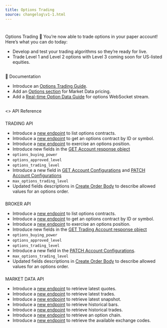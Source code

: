 ```yaml
---
title: Options Trading
source: changelog\v1-1.html
---
```


# 
Options Trading 🎉
[](v1-1.html#options-trading-)
You’re now able to trade options in your paper account!
Here’s what you can do today:
* Develop and test your trading algorithms so they’re ready for live.
* Trade Level 1 and Level 2 options with Level 3 coming soon for US-listed equities.
## 
📔 Documentation
[](v1-1.html#-documentation)
* Introduce an [Options Trading Guide](..-docs-options-trading.md).
* Add an [Options section](..-docs-about-market-data-api.html-options.md) for Market Data pricing. 
* Add a [Real-time Option Data Guide](..-docs-real-time-option-data.md) for options WebSocket stream. 
## 
<> API Reference
[](v1-1.html#-api-reference)
### 
TRADING API
[](v1-1.html#trading-api)
* Introduce a [new endpoint](..-reference-get-options-contracts.md) to list options contracts.
* Introduce a [new endpoint](..-reference-get-option-contract-symbol_or_id.md) to get an options contract by ID or symbol.
* Introduce a [new endpoint](..-reference-optionexercise.md) to exercise an options position.
* Introduce new fields in the [GET Account response object](https://docs.alpaca.markets/reference/getaccount-2)
* `options_buying_power`
* `options_approved_level`
* `options_trading_level`
* Introduce a new field in [GET Account Configurations](..-reference-getaccountconfig-1.md) and [PATCH Account Configurations](..-reference-patchaccountconfig-1.md)
* `max_options_trading_level`
* Updated fields descriptions in [Create Order Body](..-reference-postorder-1.md) to describe allowed values for an options order.
### 
BROKER API
[](v1-1.html#broker-api)
* Introduce a [new endpoint](..-reference-get-options-contracts-1.md) to list options contracts.
* Introduce a [new endpoint](..-reference-get-option-contract-symbol_or_id-1.md) to get an options contract by ID or symbol.
* Introduce a [new endpoint](..-reference-optionexercise-1.md) to exercise an options position.
* Introduce new fields in the [GET Trading Account response object](..-reference-gettradingaccount-1.md)
* `options_buying_power`
* `options_approved_level`
* `options_trading_level`
* Introduce a new field in the [PATCH Account Configurations](..-reference-patch-patch-v1-trading-accounts-account_id-account-configurations-1.md). 
* `max_options_trading_level`
* Updated fields descriptions in [Create Order Body](..-reference-createorderforaccount-1.md) to describe allowed values for an options order.
### 
MARKET DATA API
[](v1-1.html#market-data-api)
* Introduce a [new endpoint](..-reference-optionlatestquotes.md) to retrieve latest quotes.
* Introduce a [new endpoint](..-reference-optionlatesttrades.md) to retrieve latest trades.
* Introduce a [new endpoint](..-reference-optionsnapshots.md) to retrieve latest snapshot.
* Introduce a [new endpoint](..-reference-optionbars.md) to retrieve historical bars.
* Introduce a [new endpoint](..-reference-optiontrades.md) to retrieve historical trades.
* Introduce a [new endpoint](..-reference-optionchain.md) to retrieve an option chain.
* Introduce a [new endpoint](..-reference-optionmetaexchanges.md) to retrieve the available exchange codes.
